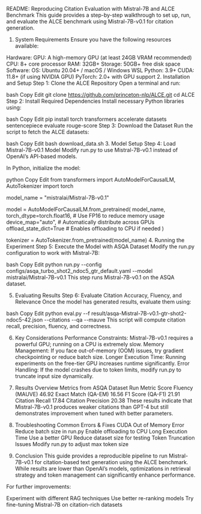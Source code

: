 README: Reproducing Citation Evaluation with Mistral-7B and ALCE Benchmark
This guide provides a step-by-step walkthrough to set up, run, and evaluate the ALCE benchmark using Mistral-7B-v0.1 for citation generation.

1. System Requirements
Ensure you have the following resources available:

Hardware:
GPU: A high-memory GPU (at least 24GB VRAM recommended)
CPU: 8+ core processor
RAM: 32GB+
Storage: 50GB+ free disk space
Software:
OS: Ubuntu 20.04+ / macOS / Windows WSL
Python: 3.9+
CUDA: 11.8+ (if using NVIDIA GPU)
PyTorch: 2.0+ with GPU support
2. Installation and Setup
Step 1: Clone the ALCE Repository
Open a terminal and run:

bash
Copy
Edit
git clone https://github.com/princeton-nlp/ALCE.git
cd ALCE
Step 2: Install Required Dependencies
Install necessary Python libraries using:

bash
Copy
Edit
pip install torch transformers accelerate datasets sentencepiece evaluate rouge-score
Step 3: Download the Dataset
Run the script to fetch the ALCE datasets:

bash
Copy
Edit
bash download_data.sh
3. Model Setup
Step 4: Load Mistral-7B-v0.1 Model
Modify run.py to use Mistral-7B-v0.1 instead of OpenAI’s API-based models.

In Python, initialize the model:

python
Copy
Edit
from transformers import AutoModelForCausalLM, AutoTokenizer
import torch

model_name = "mistralai/Mistral-7B-v0.1"

model = AutoModelForCausalLM.from_pretrained(
    model_name, 
    torch_dtype=torch.float16,  # Use FP16 to reduce memory usage
    device_map="auto",  # Automatically distribute across GPUs
    offload_state_dict=True  # Enables offloading to CPU if needed
)

tokenizer = AutoTokenizer.from_pretrained(model_name)
4. Running the Experiment
Step 5: Execute the Model with ASQA Dataset
Modify the run.py configuration to work with Mistral-7B:

bash
Copy
Edit
python run.py --config configs/asqa_turbo_shot2_ndoc5_gtr_default.yaml --model mistralai/Mistral-7B-v0.1
This step runs Mistral-7B-v0.1 on the ASQA dataset.

5. Evaluating Results
Step 6: Evaluate Citation Accuracy, Fluency, and Relevance
Once the model has generated results, evaluate them using:

bash
Copy
Edit
python eval.py --f result/asqa-Mistral-7B-v0.1-gtr-shot2-ndoc5-42.json --citations --qa --mauve
This script will compute citation recall, precision, fluency, and correctness.

6. Key Considerations
Performance Constraints: Mistral-7B-v0.1 requires a powerful GPU; running on a CPU is extremely slow.
Memory Management: If you face out-of-memory (OOM) issues, try gradient checkpointing or reduce batch size.
Longer Execution Time: Running experiments on the free-tier GPU increases runtime significantly.
Error Handling: If the model crashes due to token limits, modify run.py to truncate input size dynamically.
7. Results Overview
Metrics from ASQA Dataset Run
Metric	Score
Fluency (MAUVE)	46.92
Exact Match (QA-EM)	16.56
F1 Score (QA-F1)	21.91
Citation Recall	17.84
Citation Precision	20.38
These results indicate that Mistral-7B-v0.1 produces weaker citations than GPT-4 but still demonstrates improvement when tuned with better parameters.

8. Troubleshooting
Common Errors & Fixes
CUDA Out of Memory Error
Reduce batch size in run.py
Enable offloading to CPU
Long Execution Time
Use a better GPU
Reduce dataset size for testing
Token Truncation Issues
Modify run.py to adjust max token size
9. Conclusion
This guide provides a reproducible pipeline to run Mistral-7B-v0.1 for citation-based text generation using the ALCE benchmark. While results are lower than OpenAI’s models, optimizations in retrieval strategy and token management can significantly enhance performance.

For further improvements:

Experiment with different RAG techniques
Use better re-ranking models
Try fine-tuning Mistral-7B on citation-rich datasets
